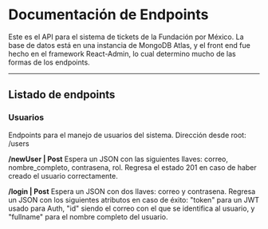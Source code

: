 # Documentación de Endpoints

Este es el API para el sistema de tickets de la Fundación por México. La base de datos está en una instancia de MongoDB Atlas, y el front end fue hecho en el framework React-Admin, lo cual determino mucho de las formas de los endpoints. 

---

## Listado de endpoints

### Usuarios 

Endpoints para el manejo de usuarios del sistema. Dirección desde root: /users

**/newUser | Post**
Espera un JSON con las siguientes llaves: correo, nombre_completo, contrasena, rol. Regresa el estado 201 en caso de haber creado el usuario correctamente.

**/login | Post**
Espera un JSON con dos llaves: correo y contrasena. Regresa un JSON con los siguientes atributos en caso de éxito: "token" para un JWT usado para Auth, "id" siendo el correo con el que se identifica al usuario, y "fullname" para el nombre completo del usuario. 